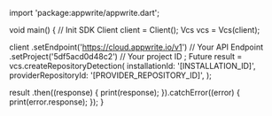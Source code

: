 import 'package:appwrite/appwrite.dart';

void main() { // Init SDK
  Client client = Client();
  Vcs vcs = Vcs(client);

  client
    .setEndpoint('https://cloud.appwrite.io/v1') // Your API Endpoint
    .setProject('5df5acd0d48c2') // Your project ID
  ;
  Future result = vcs.createRepositoryDetection(
    installationId: '[INSTALLATION_ID]',
    providerRepositoryId: '[PROVIDER_REPOSITORY_ID]',
  );

  result
    .then((response) {
      print(response);
    }).catchError((error) {
      print(error.response);
  });
}
